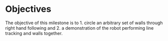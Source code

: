 <h1 align="center>Milestone 2: Circling Walls</h1>

# Objectives

   The objective of this milestone is to 1. circle an arbitrary set of walls through right hand following and 2. a demonstration of the robot performing line tracking and walls together.
   
